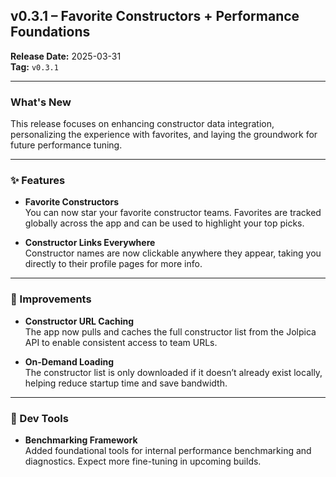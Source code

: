 ## v0.3.1 – Favorite Constructors + Performance Foundations
**Release Date:** 2025-03-31  
**Tag:** `v0.3.1`

---

### What's New

This release focuses on enhancing constructor data integration, personalizing the experience with favorites, and laying the groundwork for future performance tuning.

---

### ✨ Features
- **Favorite Constructors**  
  You can now star your favorite constructor teams. Favorites are tracked globally across the app and can be used to highlight your top picks.

- **Constructor Links Everywhere**  
  Constructor names are now clickable anywhere they appear, taking you directly to their profile pages for more info.

---

### 🧠 Improvements
- **Constructor URL Caching**  
  The app now pulls and caches the full constructor list from the Jolpica API to enable consistent access to team URLs.

- **On-Demand Loading**  
  The constructor list is only downloaded if it doesn’t already exist locally, helping reduce startup time and save bandwidth.

---

### 🧪 Dev Tools
- **Benchmarking Framework**  
  Added foundational tools for internal performance benchmarking and diagnostics. Expect more fine-tuning in upcoming builds.
